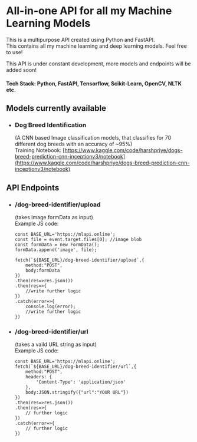 # All-in-one API for all my Machine Learning Models

This is a multipurpose API created using Python and FastAPI. <br/> This contains all my machine learning and deep learning models. Feel free to use!

This API is under constant development, more models and endpoints will be added soon!

#### <b>Tech Stack:</b> Python, FastAPI, Tensorflow, Scikit-Learn, OpenCV, NLTK etc.

## Models currently available

* ### Dog Breed Identification
    (A CNN based Image classification models, that classifies for 70 different dog breeds with an accuracy of ~95%)<br/>
    Training Notebook: [https://www.kaggle.com/code/harshpriye/dogs-breed-prediction-cnn-inceptionv3/notebook](https://www.kaggle.com/code/harshpriye/dogs-breed-prediction-cnn-inceptionv3/notebook)


## API Endpoints
* ### /dog-breed-identifier/upload <br/>
    (takes Image formData as input)<br/>
    Example JS code:
    ```
    const BASE_URL='https://mlapi.online';
    const file = event.target.files[0]; //image blob
    const formData = new FormData();
    formData.append('image', file);

    fetch(`${BASE_URL}/dog-breed-identifier/upload`,{
        method:"POST",
        body:formData
    })
    .then(res=>res.json())
    .then(res=>{
        //write further logic
    })
    .catch(error=>{
        console.log(error);
        //write further logic
    })
    ```

* ### /dog-breed-identifier/url <br/>
    (takes a vaild URL string as input)<br/>
    Example JS code:
    ```
    const BASE_URL='https://mlapi.online';
    fetch(`${BASE_URL}/dog-breed-identifier/url`,{
        method:"POST",
        headers: {
            'Content-Type': 'application/json'
        },			
        body:JSON.stringify({"url":"YOUR URL"})
    })
    .then(res=>res.json())
    .then(res=>{
        // further logic
    })
    .catch(error=>{
        // further logic
    })
    ```
